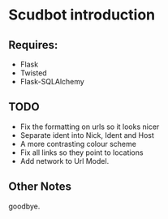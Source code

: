 # Scudbot introduction

## Requires:
* Flask
* Twisted
* Flask-SQLAlchemy

## TODO
* Fix the formatting on urls so it looks nicer
* Separate ident into Nick, Ident and Host
* A more contrasting colour scheme
* Fix all links so they point to locations
* Add network to Url Model.

## Other Notes
goodbye.
